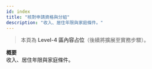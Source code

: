 ```yaml
---
id: index
title: "核對申請資格與分組"
description: "收入、居住年限與家庭條件。"
---
```


> 本頁為 **Level-4 區內容占位**（後續將擴展至實務步驟）。

**概要**  
收入、居住年限與家庭條件。

